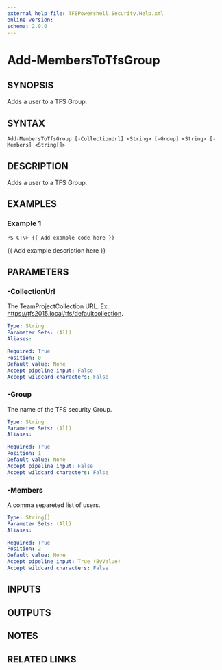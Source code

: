 ```yaml
---
external help file: TFSPowershell.Security.Help.xml
online version: 
schema: 2.0.0
---
```


# Add-MembersToTfsGroup

## SYNOPSIS
Adds a user to a TFS Group.

## SYNTAX

```
Add-MembersToTfsGroup [-CollectionUrl] <String> [-Group] <String> [-Members] <String[]>
```

## DESCRIPTION
Adds a user to a TFS Group.

## EXAMPLES

### Example 1
```
PS C:\> {{ Add example code here }}
```

{{ Add example description here }}

## PARAMETERS

### -CollectionUrl
The TeamProjectCollection URL.
Ex.: https://tfs2015.local/tfs/defaultcollection.

```yaml
Type: String
Parameter Sets: (All)
Aliases: 

Required: True
Position: 0
Default value: None
Accept pipeline input: False
Accept wildcard characters: False
```

### -Group
The name of the TFS security Group.

```yaml
Type: String
Parameter Sets: (All)
Aliases: 

Required: True
Position: 1
Default value: None
Accept pipeline input: False
Accept wildcard characters: False
```

### -Members
A comma separeted list of users.

```yaml
Type: String[]
Parameter Sets: (All)
Aliases: 

Required: True
Position: 2
Default value: None
Accept pipeline input: True (ByValue)
Accept wildcard characters: False
```

## INPUTS

## OUTPUTS

## NOTES

## RELATED LINKS

